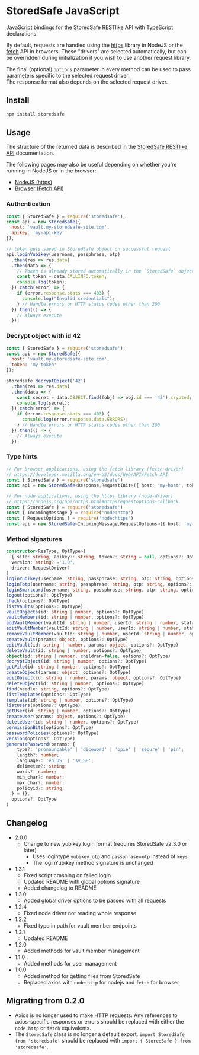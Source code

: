 # StoredSafe JavaScript
JavaScript bindings for the StoredSafe RESTlike API with TypeScript declarations.

By default, requests are handled using the [https](https://nodejs.org/api/https.html) library in NodeJS or the [fetch](https://developer.mozilla.org/en-US/docs/Web/API/Fetch_API) API in browsers. These "drivers" are selected automatically, but can be overridden during initialization if you wish to use another request library.

The final (optional) `options` parameter in every method can be used to pass parameters specific to the selected request driver.  
The response format also depends on the selected request driver.

## Install

```bash
npm install storedsafe
```

## Usage
The structure of the returned data is described in the [StoredSafe RESTlike API](https://developer.storedsafe.com) documentation.

The following pages may also be useful depending on whether you're running in NodeJS or in the browser:
- [NodeJS (https)](https://nodejs.org/api/https.html)
- [Browser (Fetch API)](https://developer.mozilla.org/en-US/docs/Web/API/Fetch_API)

### Authentication

```javascript
const { StoredSafe } = require('storedsafe');
const api = new StoredSafe({
  host: 'vault.my-storedsafe-site.com',
  apikey: 'my-api-key'
});

// token gets saved in StoredSafe object on successful request
api.loginYubikey(username, passphrase, otp)
  .then(res => res.data)
  .then(data => {
    // Token is already stored automatically in the `StoredSafe` object.
    const token = data.CALLINFO.token;
    console.log(token);
  }).catch(error) => {
    if (error.response.stats === 403) {
      console.log("Invalid credentials");
    } // Handle errors or HTTP status codes other than 200
  }).then(() => {
    // Always execute
  });
```

### Decrypt object with id 42
```javascript
const { StoredSafe } = require('storedsafe');
const api = new StoredSafe({
  host: 'vault.my-storedsafe-site.com',
  token: 'my-token'
});

storedsafe.decryptObject('42')
  .then(res => res.data)
  .then(data => {
    const secret = data.OBJECT.find((obj) => obj.id === '42').crypted;
    console.log(secret);
  }).catch(error) => {
    if (error.response.stats === 403) {
      console.log(error.response.data.ERRORS);
    } // Handle errors or HTTP status codes other than 200
  }).then(() => {
    // Always execute
  });
```

### Type hints
```typescript
// For browser applications, using the fetch library (fetch-driver)
// https://developer.mozilla.org/en-US/docs/Web/API/Fetch_API
const { StoredSafe } = require('storedsafe')
const api = new StoredSafe<Response,RequestInit>({ host: 'my-host', token: 'my-token' })

// For node applications, using the https library (node-driver)
// https://nodejs.org/api/https.html#httpsrequestoptions-callback
const { StoredSafe } = require('storedsafe')
const { IncomingMessage } = require('node:http')
const { RequestOptions } = require('node:https')
const api = new StoredSafe<IncomingMessage,RequestOptions>({ host: 'my-host', token: 'my-token' })
```

### Method signatures
```typescript
constructor<ResType, OptType>(
  { site: string, apikey?: string, token?: string = null, options?: OptType = {} },
  version: string? ='1.0',
  driver: RequestDriver?
)
loginYubikey(username: string, passphrase: string, otp: string, options?: OptType)
loginTotp(username: string, passphrase: string, otp: string, options?: OptType)
loginSmartcard(username: string, passphrase: string, otp: string, options?: OptType)
logout(options?: OptType)
check(options?: OptType)
listVaults(options?: OptType)
vaultObjects(id: string | number, options?: OptType)
vaultMembers(id: string | number, options?: OptType)
addVaultMember(vaultId: string | number, userId: string | number, status: number, options?: OptType)
editVaultMember(vaultId: string | number, userId: string | number, status: number, options?: OptType)
removeVaultMember(vaultId: string | number, userId: string | number, options?: OptType)
createVault(params: object, options?: OptType)
editVault(id: string | number, params: object, options?: OptType)
deleteVault(id: string | number, options?: OptType)
object(id: string | number, children=false, options?: OptType)
decryptObject(id: string | number, options?: OptType)
getFile(id: string | number, options?: OptType)
createObject(params: object, options?: OptType)
editObject(id: string | number, params: object, options?: OptType)
deleteObject(id: string | number, options?: OptType)
find(needle: string, options?: OptType)
listTemplates(options?: OptType)
template(id: string | number, options?: OptType)
listUsers(options?: OptType)
getUser(id: string | number, options?: OptType)
createUser(params: object, options?: OptType)
deleteUser(id: string | number, options?: OptType)
permissionBits(options?: OptType)
passwordPolicies(options?: OptType)
version(options?: OptType)
generatePassword(params: {
    type?: 'pronouncable' | 'diceword' | 'opie' | 'secure' | 'pin';
    length?: number;
    language?: 'en_US' | 'sv_SE';
    delimeter?: string;
    words?: number;
    min_char?: number;
    max_char?: number;
    policyid?: string;
  } = {},
  options?: OptType
)
```

## Changelog

- 2.0.0
  - Change to new yubikey login format (requires StoredSafe v2.3.0 or later)
    - Uses logintype `yubikey_otp` and `passphrase`+`otp` instead of `keys`
    - The loginYubikey method signature is unchanged
- 1.3.1
  - Fixed script crashing on failed login
  - Updated README with global options signature
  - Added changelog to README
- 1.3.0
  - Added global driver options to be passed with all requests
- 1.2.4
  - Fixed node driver not reading whole response
- 1.2.2
  - Fixed typo in path for vault member endpoints
- 1.2.1
  - Updated README
- 1.2.0
  - Added methods for vault member management
- 1.1.0
  - Added methods for user management
- 1.0.0
  - Added method for getting files from StoredSafe
  - Replaced axios with `node:http` for nodejs and `fetch` for browser

## Migrating from 0.2.0

- Axios is no longer used to make HTTP requests. Any references to axios-specific responses or errors should be replaced with either the `node:http` or `fetch` equivalents.
- The `StoredSafe` class is no longer a default export. `import StoredSafe from 'storedsafe'` should be replaced with `import { StoredSafe } from 'storedsafe'`.
